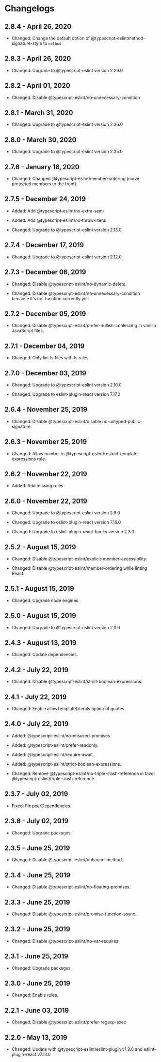 # Changelogs

## 2.8.4 - April 26, 2020

- Changed: Change the default option of @typescript-eslintmethod-signature-style to `method`.


## 2.8.3 - April 26, 2020

- Changed: Upgrade to @typescript-eslint version 2.29.0


## 2.8.2 - April 01, 2020

- Changed: Disable @typescript-eslint/no-unnecessary-condition


## 2.8.1 - March 31, 2020

- Changed: Upgrade to @typescript-eslint version 2.26.0


## 2.8.0 - March 30, 2020

- Changed: Upgrade to @typescript-eslint version 2.25.0


## 2.7.6 - January 16, 2020

- Changed: Changed @typescript-eslint/member-ordering (move protected members to the front).


## 2.7.5 - December 24, 2019

- Added: Add @typescript-eslint/no-extra-semi

- Added: Add @typescript-eslint/no-throw-literal

- Changed: Upgrade to @typescript-eslint version 2.13.0


## 2.7.4 - December 17, 2019

- Changed: Upgrade to @typescript-eslint version 2.12.0


## 2.7.3 - December 06, 2019

- Changed: Disable @typescript-eslint/no-dynamic-delete.

- Changed: Disable @typescript-eslint/no-unnecessary-condition because it's not function correctly yet.


## 2.7.2 - December 05, 2019

- Changed: Disable @typescript-eslint/prefer-nullish-coalescing in vanilla JavaScript files.


## 2.7.1 - December 04, 2019

- Changed: Only lint ts files with ts rules.


## 2.7.0 - December 03, 2019

- Changed: Upgrade to @typescript-eslint version 2.10.0

- Changed: Upgrade to eslint-plugin-react version 7.17.0


## 2.6.4 - November 25, 2019

- Changed: Disable @typescript-eslint/disable no-untyped-public-signature.


## 2.6.3 - November 25, 2019

- Changed: Allow number in @typescript-eslint/restrict-template-expressions rule.


## 2.6.2 - November 22, 2019

- Added: Add missing rules


## 2.6.0 - November 22, 2019

- Changed: Upgrade to @typescript-eslint version 2.8.0

- Changed: Upgrade to eslint-plugin-react version 7.16.0

- Changed: Upgrade to eslint-plugin-react-hooks version 2.3.0


## 2.5.2 - August 15, 2019

- Changed: Disable @typescript-eslint/explicit-member-accessibility.

- Changed: Disable @typescript-eslint/member-ordering while linting React.


## 2.5.1 - August 15, 2019

- Changed: Upgrade node engines.


## 2.5.0 - August 15, 2019

- Changed: Upgrade to @typescript-eslint version 2.0.0


## 2.4.3 - August 13, 2019

- Changed: Update dependencies.


## 2.4.2 - July 22, 2019

- Changed: Disable @typescript-eslint/strict-boolean-expressions.


## 2.4.1 - July 22, 2019

- Changed: Enable allowTemplateLiterals option of quotes.


## 2.4.0 - July 22, 2019

- Added: @typescript-eslint/no-misused-promises.

- Added: @typescript-eslint/prefer-readonly.

- Added: @typescript-eslint/require-await.

- Added: @typescript-eslint/strict-boolean-expressions.

- Changed: Remove @typescript-eslint/no-triple-slash-reference in favor @typescript-eslint/triple-slash-reference.


## 2.3.7 - July 02, 2019

- Fixed: Fix peerDependencies.


## 2.3.6 - July 02, 2019

- Changed: Upgrade packages.


## 2.3.5 - June 25, 2019

- Changed: Disable @typescript-eslint/unbound-method.


## 2.3.4 - June 25, 2019

- Changed: Disable @typescript-eslint/no-floating-promises.


## 2.3.3 - June 25, 2019

- Changed: Disable @typescript-eslint/promise-function-async.


## 2.3.2 - June 25, 2019

- Changed: Disable @typescript-eslint/no-var-requires.


## 2.3.1 - June 25, 2019

- Changed: Upgrade packages.


## 2.3.0 - June 25, 2019

- Changed: Enable rules.


## 2.2.1 - June 03, 2019

- Changed: Disable @typescript-eslint/prefer-regexp-exec


## 2.2.0 - May 13, 2019

- Changed: Update with @typescript-eslint/eslint-plugin v1.9.0 and eslint-plugin-react v7.13.0
